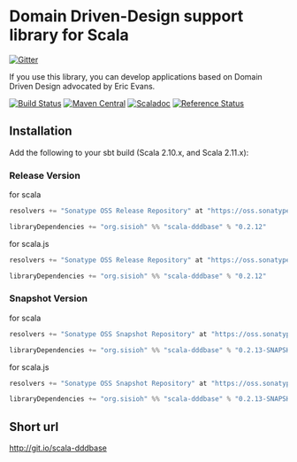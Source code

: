 # Domain Driven-Design support library for Scala

[![Gitter](https://badges.gitter.im/Join%20Chat.svg)](https://gitter.im/sisioh/scala-dddbase?utm_source=badge&utm_medium=badge&utm_campaign=pr-badge&utm_content=badge)

If you use this library, you can develop applications based on Domain Driven Design advocated by Eric Evans.

[![Build Status](https://travis-ci.org/sisioh/scala-dddbase.png?branch=master)](https://travis-ci.org/sisioh/scala-dddbase)
[![Maven Central](https://maven-badges.herokuapp.com/maven-central/org.sisioh/scala-dddbase/badge.svg)](https://maven-badges.herokuapp.com/maven-central/org.sisioh/scala-dddbase)
[![Scaladoc](http://javadoc-badge.appspot.com/org.sisioh/scala-dddbase.svg?label=scaladoc)](http://javadoc-badge.appspot.com/org.sisioh/scala-dddbase_2.11)
[![Reference Status](https://www.versioneye.com/java/org.sisioh:scala-dddbase_2.11/reference_badge.svg?style=flat)](https://www.versioneye.com/java/org.sisioh:scala-dddbase_2.11/references)


## Installation

Add the following to your sbt build (Scala 2.10.x, and Scala 2.11.x):

### Release Version

for scala

```scala
resolvers += "Sonatype OSS Release Repository" at "https://oss.sonatype.org/content/repositories/releases/"

libraryDependencies += "org.sisioh" %% "scala-dddbase" % "0.2.12"
```

for scala.js

```scala
resolvers += "Sonatype OSS Release Repository" at "https://oss.sonatype.org/content/repositories/releases/"

libraryDependencies += "org.sisioh" %% "scala-dddbase" % "0.2.12"
```

### Snapshot Version

for scala

```scala
resolvers += "Sonatype OSS Snapshot Repository" at "https://oss.sonatype.org/content/repositories/snapshots/"

libraryDependencies += "org.sisioh" %% "scala-dddbase" % "0.2.13-SNAPSHOT"
```

for scala.js

```scala
resolvers += "Sonatype OSS Snapshot Repository" at "https://oss.sonatype.org/content/repositories/snapshots/"

libraryDependencies += "org.sisioh" %% "scala-dddbase" % "0.2.13-SNAPSHOT"
```


## Short url

http://git.io/scala-dddbase
